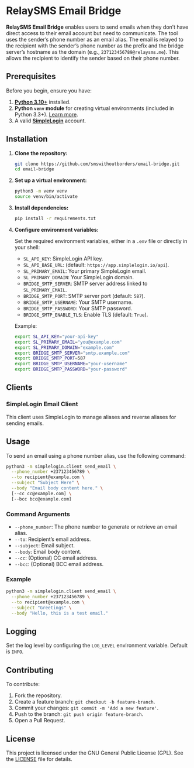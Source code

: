 # RelaySMS Email Bridge

**RelaySMS Email Bridge** enables users to send emails when they don’t have direct access to their email account but need to communicate. The tool uses the sender’s phone number as an email alias. The email is relayed to the recipient with the sender’s phone number as the prefix and the bridge server’s hostname as the domain (e.g., `237123456789@relaysms.me`). This allows the recipient to identify the sender based on their phone number.

## Prerequisites

Before you begin, ensure you have:

1. **[Python 3.10+](https://www.python.org/downloads/)** installed.
2. **Python `venv` module** for creating virtual environments (included in Python 3.3+). [Learn more](https://docs.python.org/3/library/venv.html).
3. A valid **[SimpleLogin](https://simplelogin.io/)** account.

## Installation

1. **Clone the repository:**

   ```bash
   git clone https://github.com/smswithoutborders/email-bridge.git
   cd email-bridge
   ```

2. **Set up a virtual environment:**

   ```bash
   python3 -m venv venv
   source venv/bin/activate
   ```

3. **Install dependencies:**

   ```bash
   pip install -r requirements.txt
   ```

4. **Configure environment variables:**

   Set the required environment variables, either in a `.env` file or directly in your shell:

   - `SL_API_KEY`: SimpleLogin API key.
   - `SL_API_BASE_URL`: (default: `https://app.simplelogin.io/api`).
   - `SL_PRIMARY_EMAIL`: Your primary SimpleLogin email.
   - `SL_PRIMARY_DOMAIN`: Your SimpleLogin domain.
   - `BRIDGE_SMTP_SERVER`: SMTP server address linked to `SL_PRIMARY_EMAIL`.
   - `BRIDGE_SMTP_PORT`: SMTP server port (default: `587`).
   - `BRIDGE_SMTP_USERNAME`: Your SMTP username.
   - `BRIDGE_SMTP_PASSWORD`: Your SMTP password.
   - `BRIDGE_SMTP_ENABLE_TLS`: Enable TLS (default: `True`).

   Example:

   ```bash
   export SL_API_KEY="your-api-key"
   export SL_PRIMARY_EMAIL="you@example.com"
   export SL_PRIMARY_DOMAIN="example.com"
   export BRIDGE_SMTP_SERVER="smtp.example.com"
   export BRIDGE_SMTP_PORT=587
   export BRIDGE_SMTP_USERNAME="your-username"
   export BRIDGE_SMTP_PASSWORD="your-password"
   ```

## Clients

### SimpleLogin Email Client

This client uses SimpleLogin to manage aliases and reverse aliases for sending emails.

## Usage

To send an email using a phone number alias, use the following command:

```bash
python3 -m simplelogin.client send_email \
  --phone_number +237123456789 \
  --to recipient@example.com \
  --subject "Subject Here" \
  --body "Email body content here." \
  [--cc cc@example.com] \
  [--bcc bcc@example.com]
```

### Command Arguments

- `--phone_number`: The phone number to generate or retrieve an email alias.
- `--to`: Recipient’s email address.
- `--subject`: Email subject.
- `--body`: Email body content.
- `--cc`: (Optional) CC email address.
- `--bcc`: (Optional) BCC email address.

### Example

```bash
python3 -m simplelogin.client send_email \
  --phone_number +237123456789 \
  --to recipient@example.com \
  --subject "Greetings" \
  --body "Hello, this is a test email."
```

## Logging

Set the log level by configuring the `LOG_LEVEL` environment variable. Default is `INFO`.

## Contributing

To contribute:

1. Fork the repository.
2. Create a feature branch: `git checkout -b feature-branch`.
3. Commit your changes: `git commit -m 'Add a new feature'`.
4. Push to the branch: `git push origin feature-branch`.
5. Open a Pull Request.

## License

This project is licensed under the GNU General Public License (GPL). See the [LICENSE](LICENSE) file for details.
